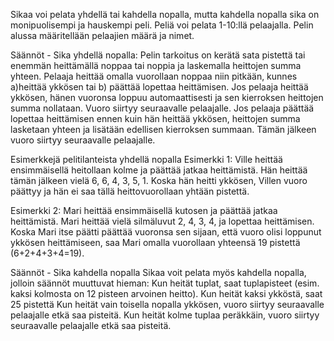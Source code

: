 Sikaa voi pelata yhdellä tai kahdella nopalla, mutta kahdella nopalla sika on monipuolisempi ja hauskempi peli.
Peliä voi pelata 1-10:llä pelaajalla. Pelin alussa määritellään pelaajien määrä ja nimet.

Säännöt - Sika yhdellä nopalla:
Pelin tarkoitus on kerätä sata pistettä tai enemmän heittämällä noppaa tai noppia ja laskemalla heittojen summa yhteen.
Pelaaja heittää omalla vuorollaan noppaa niin pitkään, kunnes a)heittää ykkösen tai b) päättää lopettaa heittämisen.
Jos pelaaja heittää ykkösen, hänen vuoronsa loppuu automaattisesti ja sen kierroksen heittojen summa nollataan. Vuoro siirtyy seuraavalle pelaajalle. 
Jos pelaaja päättää lopettaa heittämisen ennen kuin hän heittää ykkösen, heittojen summa lasketaan yhteen ja lisätään edellisen kierroksen summaan. 
Tämän jälkeen vuoro siirtyy seuraavalle pelaajalle.

Esimerkkejä pelitilanteista yhdellä nopalla
Esimerkki 1:
Ville heittää ensimmäisellä heitollaan kolme ja päättää jatkaa heittämistä. Hän heittää tämän jälkeen vielä 6, 6, 4, 3, 5, 1. 
Koska hän heitti ykkösen, Villen vuoro päättyy ja hän ei saa tällä heittovuorollaan yhtään pistettä.

Esimerkki 2:
Mari heittää ensimmäisellä kutosen ja päättää jatkaa heittämistä. Mari heittää vielä silmäluvut 2, 4, 3, 4, ja lopettaa heittämisen. 
Koska Mari itse päätti päättää vuoronsa sen sijaan, että vuoro olisi loppunut ykkösen heittämiseen, saa Mari omalla vuorollaan yhteensä 19 pistettä (6+2+4+3+4=19).

Säännöt - Sika kahdella nopalla
Sikaa voit pelata myös kahdella nopalla, jolloin säännöt muuttuvat hieman: Kun heität tuplat, saat tuplapisteet (esim. kaksi kolmosta on 12 pisteen arvoinen heitto). 
Kun heität kaksi ykköstä, saat 25 pistettä Kun heität vain toisella nopalla ykkösen, vuoro siirtyy seuraavalle pelaajalle etkä saa pisteitä. 
Kun heität kolme tuplaa peräkkäin, vuoro siirtyy seuraavalle pelaajalle etkä saa pisteitä.
